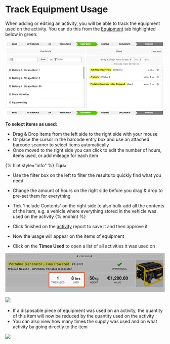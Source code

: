 # Track Equipment Usage

When adding or editing an activity, you will be able to track the equipment used on the activity. You can do this from the [Equipment](https://support.d4h.org/d4h-equipment-management/equipment-management) tab highlighted below in green:

![](../../.gitbook/assets/track-equipment-usage.png)

**To select items as used:**

* Drag & Drop items from the left side to the right side with your mouse
* Or place the cursor in the barcode entry box and use an attached barcode scanner to select items automatically
* Once moved to the right side you can click to edit the number of hours, items used, or add mileage for each item

{% hint style="info" %}
**Tips:**

* Use the filter box on the left to filter the results to quickly find what you need
* Change the amount of hours on the right side before you drag & drop to pre-set them for everything
* Tick 'Include Contents' on the right side to also bulk-add all the contents of the item, e.g. a vehicle where everything stored in the vehicle was used on the activity
{% endhint %}

* Click finished on the [activity](./) report to save it and then approve it
* Now the usage will appear on the items of equipment
* Click on the **Times Used** to open a list of all activities it was used on

![](../../.gitbook/assets/times-used.png)

![](../../.gitbook/assets/times-used-2.gif)

* If a disposable piece of equipment was used on an activity, the quantity of this item will now be reduced by the quantity used on the activity
* You can also view how many time**s** the supply was used and on what activity by going directly to the item

![](../../.gitbook/assets/track-equipment-usage.gif)



